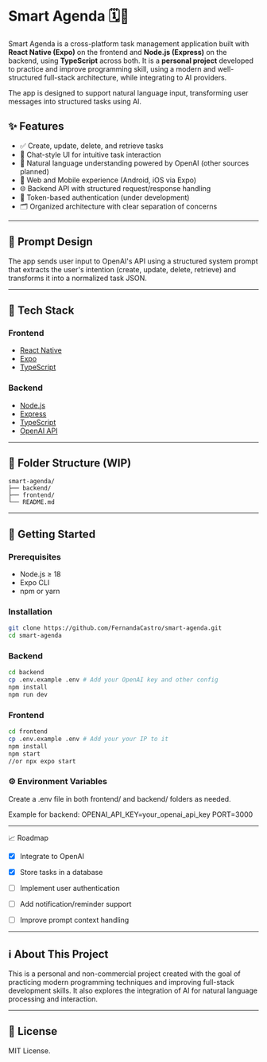 # Smart Agenda  🗓️💬

Smart Agenda is a cross-platform task management application built with **React Native (Expo)** on the frontend and **Node.js (Express)** on the backend, using **TypeScript** across both. 
It is a **personal project** developed to practice and improve programming skill, using a modern and well-structured full-stack architecture, while integrating to AI providers.

The app is designed to support natural language input, transforming user messages into structured tasks using AI.

## ✨ Features

- ✅ Create, update, delete, and retrieve tasks
- 💬 Chat-style UI for intuitive task interaction
- 🧠 Natural language understanding powered by OpenAI (other sources planned)
- 📱 Web and Mobile experience (Android, iOS via Expo)
- 🌐 Backend API with structured request/response handling
- 🔐 Token-based authentication (under development)
- 🗂️ Organized architecture with clear separation of concerns

---

## 🔮 Prompt Design
The app sends user input to OpenAI's API using a structured system prompt that extracts the user's intention (create, update, delete, retrieve) and transforms it into a normalized task JSON.

---

## 🧪 Tech Stack

### Frontend
- [React Native](https://reactnative.dev/)
- [Expo](https://expo.dev/)
- [TypeScript](https://www.typescriptlang.org/)

### Backend
- [Node.js](https://nodejs.org/)
- [Express](https://expressjs.com/)
- [TypeScript](https://www.typescriptlang.org/)
- [OpenAI API](https://platform.openai.com/docs/)

---

## 📁 Folder Structure (WIP)

```
smart-agenda/ 
├── backend/   
├── frontend/
└── README.md
```

---

## 🚀 Getting Started

### Prerequisites

- Node.js ≥ 18
- Expo CLI
- npm or yarn

### Installation

```bash
git clone https://github.com/FernandaCastro/smart-agenda.git
cd smart-agenda
```

### Backend
```bash
cd backend
cp .env.example .env # Add your OpenAI key and other config
npm install
npm run dev
```

### Frontend
```bash
cd frontend
cp .env.example .env # Add your your IP to it
npm install
npm start
//or npx expo start
```

### ⚙️ Environment Variables
Create a .env file in both frontend/ and backend/ folders as needed.

Example for backend:
OPENAI_API_KEY=your_openai_api_key
PORT=3000

---

📈 Roadmap
 - [X] Integrate to OpenAI
      
 - [X] Store tasks in a database

 - [ ] Implement user authentication

 - [ ] Add notification/reminder support

 - [ ] Improve prompt context handling

---

## ℹ️ About This Project
This is a personal and non-commercial project created with the goal of practicing modern programming techniques and improving full-stack development skills. It also explores the integration of AI for natural language processing and interaction.

---

## 🪪 License
MIT License.
